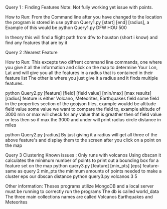 Query 1 : Finding Features 
Note: Not fully working yet issue with points.

How to Run:
From the Command line after you have changed to the location the program is stored in use
python Query1.py [start] [end] [radius], a Example of this would be python Query1.py DFW HOU 500


In theory this will find a flight path from dfw to houston (short i know) and find any features that are by it


Query 2 :Nearest Feature

How to Run: This excepts two diffrent command line commands, one where you give it all the information and click on the map to determine
            Your Lon, Lat and will give you all the features in a radius that is contained in their feature list
            The other is where you just give it a radius and it finds multiple features.
            
 python Query2.py [feature] [field] [field value] [min/max] [max results] [radius]
 feature is either Volcano, Meteorites, Earthquakes
 field some field in the properties section of the geojson files, example wouldd be altitude
 field value some value we want to compare the field to, example altitude of 3000
 min or max will check for any value that is greather then of field value or less then so if max the 3000 and under will print
 radius circle distance in miles
 
 python Query2.py [radius]
 By just giving it a radius will get all three of the above feature's and display them to the screen after you click on a point on the map
 
 Query 3 Clustering
 Known issues : Only runs with volcanos
 Using dbscan it calculates the minimum number of points to print out a bounding box for a feature set on the map
 python query3.py [feature] [min_pts] [eps]
 feature- same as query 2 
 min_pts the minimum amounts of points needed to make a cluster
 eps our dbscan distance
 python query3.py volcanos 3 5
 
 Other information:
 Theses programs utilize MongoDB and a local server must be running to correctly run the programs
 The db is called world_data
 The three main collections names are called Volcanos Earthquakes and Meteorites
 
